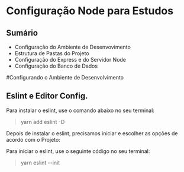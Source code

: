 # Configuração Node para Estudos

## Sumário

- Configuração do Ambiente de Desenvovimento
- Estrutura de Pastas do Projeto
- Configuração do Express e do Servidor Node
- Configuração do Banco de Dados

#Configurando o Ambiente de Desenvolvimento

## Eslint e Editor Config.

Para instalar o eslint, use o comando abaixo no seu terminal:

> yarn add eslint -D

Depois de instalar o eslint, precisamos iniciar e escolher as opções de acordo com o Projeto:

Para iniciar o eslint, use o seguinte código no seu terminal:

> yarn eslint --init
